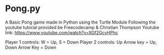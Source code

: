 # Pong.py

A Basic Pong game made in Python using the Turtle Module
Following the youtube tutorial provided be Freecodecamp & Christian Thompson 
Youtube link: https://www.youtube.com/watch?v=XGf2GcyHPhc

Player 1 controls: W = Up, S = Down
Player 2 controls: Up Arrow key = Up, Down Arrow Key = Down

